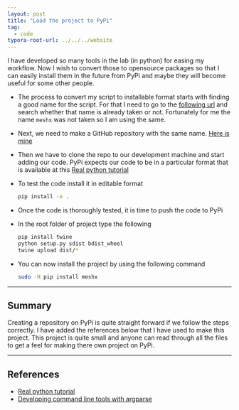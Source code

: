 ```yaml
---
layout: post
title: "Load the project to PyPi"
tag: 
  - code
typora-root-url: ../../../website
---
```


I have developed so many tools in the lab (in python) for easing my workflow. Now I wish to convert those to opensource packages so that I can easily install them in the future from PyPi and maybe they will become useful for some other people. 

- The process to convert my script to installable format starts with finding a good name for the script. For that I need to go to the [following url](https://pypi.org/search/) and search whether that name is already taken or not. Fortunately for me the name `meshx` was not taken so I am using the same. 

- Next, we need to make a GitHub repository with the same name. [Here is mine](https://github.com/iitrabhi/meshx)

- Then we have to clone the repo to our development machine and start adding our code. PyPi expects our code to be in a particular format that is available at this [Real python tutorial](https://realpython.com/pypi-publish-python-package/)

- To test the code install it in editable format

  ```bash
  pip install -e .
  ```

- Once the code is thoroughly tested, it is time to push the code to PyPi

- In the root folder of project type the following

  ```bash
  pip install twine
  python setup.py sdist bdist_wheel
  twine upload dist/*
  ```

- You can now install the project by using the following command

  ```bash
  sudo -H pip install meshx
  ```

  

---

## Summary

Creating a repository on PyPi is quite straight forward if we follow the steps correctly. I have added the references below that I have used to make this project. This project is quite small and anyone can read through all the files to get a feel for making there own project on PyPi.

---

## References

- [Real python tutorial](https://realpython.com/pypi-publish-python-package/)
- [Developing command line tools with argparse](https://realpython.com/command-line-interfaces-python-argparse/)

